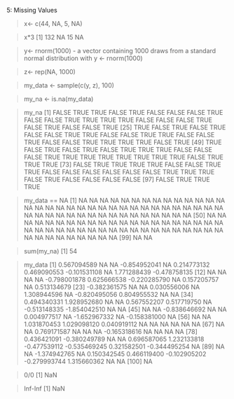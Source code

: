 5: Missing Values

> x<- c(44, NA, 5, NA)  

> x*3
[1] 132  NA  15  NA  

> y<- rnorm(1000) - a vector containing 1000 draws from a standard normal distribution with y <- rnorm(1000)  

> z<- rep(NA, 1000)  

> my_data <- sample(c(y, z), 100)  

> my_na <- is.na(my_data)  

> my_na
  [1] FALSE  TRUE  TRUE FALSE  TRUE FALSE FALSE FALSE  TRUE FALSE FALSE  TRUE  TRUE  TRUE  TRUE FALSE FALSE FALSE  TRUE FALSE  TRUE FALSE FALSE  TRUE
 [25]  TRUE FALSE  TRUE FALSE  TRUE FALSE FALSE  TRUE  TRUE FALSE FALSE  TRUE  TRUE FALSE FALSE  TRUE FALSE FALSE  TRUE  TRUE  TRUE  TRUE FALSE  TRUE
 [49]  TRUE FALSE  TRUE FALSE  TRUE FALSE  TRUE  TRUE  TRUE FALSE FALSE FALSE  TRUE  TRUE  TRUE  TRUE  TRUE  TRUE  TRUE  TRUE FALSE  TRUE  TRUE  TRUE
 [73] FALSE  TRUE  TRUE  TRUE  TRUE FALSE FALSE  TRUE  TRUE FALSE FALSE FALSE FALSE FALSE FALSE  TRUE  TRUE  TRUE FALSE  TRUE FALSE FALSE FALSE FALSE
 [97] FALSE  TRUE  TRUE  TRUE  
 
 
 > my_data == NA
  [1] NA NA NA NA NA NA NA NA NA NA NA NA NA NA NA NA NA NA NA NA NA NA NA NA NA NA NA NA NA NA NA NA NA NA NA NA NA NA NA NA NA NA NA NA NA NA NA NA NA
 [50] NA NA NA NA NA NA NA NA NA NA NA NA NA NA NA NA NA NA NA NA NA NA NA NA NA NA NA NA NA NA NA NA NA NA NA NA NA NA NA NA NA NA NA NA NA NA NA NA NA
 [99] NA NA  
 
 > sum(my_na)
[1] 54  

> my_data
  [1]  0.567094589           NA           NA -0.854952041           NA  0.214773132  0.469090553 -0.101531108           NA  1.771288439 -0.478758135
 [12]           NA           NA           NA           NA -0.798001878  0.625666538 -0.220285790           NA  0.157205757           NA  0.513134679
 [23] -0.382361575           NA           NA  0.030556006           NA  1.308944596           NA -0.820495056  0.804955532           NA           NA
 [34]  0.494340331  1.928952680           NA           NA  0.567552207  0.517719750           NA -0.513148335 -1.854042510           NA           NA
 [45]           NA           NA -0.838646692           NA           NA  0.004977517           NA -1.652967332           NA -0.158381000           NA
 [56]           NA           NA  1.031870453  1.029098120  0.040919112           NA           NA           NA           NA           NA           NA
 [67]           NA           NA  0.769171587           NA           NA           NA -0.165318616           NA           NA           NA           NA
 [78]  0.436421091 -0.380249789           NA           NA  0.696587065  1.232133818 -0.477539112 -0.535469245  0.321582501 -0.344495254           NA
 [89]           NA           NA -1.374942765           NA  0.150342545  0.466119400 -0.102905202 -0.279993744  1.315660362           NA           NA
[100]           NA  

> 0/0
[1] NaN  

> Inf-Inf
[1] NaN  
